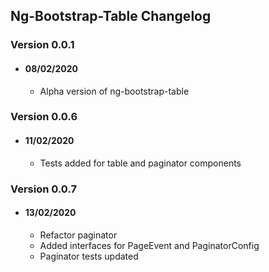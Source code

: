 ## Ng-Bootstrap-Table Changelog

### Version 0.0.1
+ #### 08/02/2020
  + Alpha version of ng-bootstrap-table 
### Version 0.0.6
+ #### 11/02/2020
  + Tests added for table and paginator components 
### Version 0.0.7
+ #### 13/02/2020
  + Refactor paginator
  + Added interfaces for PageEvent and PaginatorConfig
  + Paginator tests updated